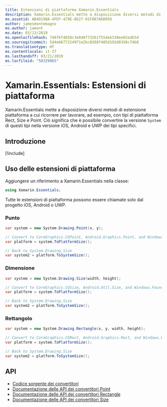 ```yaml
---
title: Estensioni di piattaforma Xamarin.Essentials
description: Xamarin.Essentials mette a disposizione diversi metodi di estensione piattaforma a cui ricorrere per lavorare, ad esempio, con tipi di piattaforma Rect, Size e Point.
ms.assetid: AB4D198A-4FD7-479E-8627-01F887A6D056
author: jamesmontemagno
ms.author: jamont
ms.date: 03/13/2019
ms.openlocfilehash: 740f6f4658c3e840f73261f554eb330ee02edb5d
ms.sourcegitcommit: 5d4e6677224971e2bc0268f405d192d0358c74b8
ms.translationtype: HT
ms.contentlocale: it-IT
ms.lasthandoff: 03/21/2019
ms.locfileid: "58329065"
---
```

# <a name="xamarinessentials-platform-extensions"></a>Xamarin.Essentials: Estensioni di piattaforma

Xamarin.Essentials mette a disposizione diversi metodi di estensione piattaforma a cui ricorrere per lavorare, ad esempio, con tipi di piattaforma Rect, Size e Point. Ciò significa che è possibile convertire la versione `System` di questi tipi nella versione iOS, Android e UWP dei tipi specifici. 

## <a name="get-started"></a>Introduzione

[!include[](~/essentials/includes/get-started.md)]

## <a name="using-platform-extensions"></a>Uso delle estensioni di piattaforma

Aggiungere un riferimento a Xamarin.Essentials nella classe:

```csharp
using Xamarin.Essentials;
```

Tutte le estensioni di piattaforma possono essere chiamate solo dal progetto iOS, Android o UWP.

### <a name="point"></a>Punto

```csharp
var system = new System.Drawing.Point(x, y);

// Convert to CoreGraphics.CGPoint, Android.Graphics.Point, and Windows.Foundation.Point
var platform = system.ToPlatformSize();

// Back to System.Drawing.Size
var system2 = platform.ToSystemSize();
```

### <a name="size"></a>Dimensione

```csharp
var system = new System.Drawing.Size(width, height);

// Convert to CoreGraphics.CGSize, Android.Util.Size, and Windows.Foundation.Size
var platform = system.ToPlatformSize();

// Back to System.Drawing.Size
var system2 = platform.ToSystemSize();
```

### <a name="rectangle"></a>Rettangolo

```csharp
var system = new System.Drawing.Rectangle(x, y, width, height);

// Convert to CoreGraphics.CGRect, Android.Graphics.Rect, and Windows.Foundation.Rect
var platform = system.ToPlatformSize();

// Back to System.Drawing.Size
var system2 = platform.ToSystemSize();
```

## <a name="api"></a>API

- [Codice sorgente dei convertitori](https://github.com/xamarin/Essentials/tree/master/Xamarin.Essentials/Types/PlatformExtensions)
- [Documentazione delle API dei convertitori Point](xref:Xamarin.Essentials.PointExtensions)
- [Documentazione delle API dei convertitori Rectangle](xref:Xamarin.Essentials.RectangleExtensions)
- [Documentazione delle API dei convertitori Size](xref:Xamarin.Essentials.SizeExtensions)
